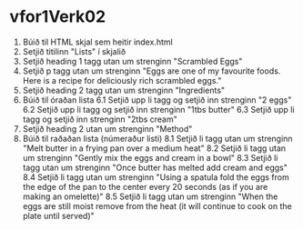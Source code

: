 # vfor1Verk02

1.  Búið til HTML skjal sem heitir index.html
2.  Setjið titilinn "Lists" í skjalið
3.  Setjið heading 1 tagg utan um strenginn "Scrambled Eggs"
4.  Setjið p tagg utan um strenginn "Eggs are one of my favourite foods. Here is a recipe for deliciously rich scrambled eggs."
5.  Setjið heading 2 tagg utan um strenginn "Ingredients"
6.  Búið til óraðan lista 
6.1 Setjið upp li tagg og setjið inn strenginn "2 eggs"
6.2 Setjið upp li tagg og setjið inn strenginn "1tbs butter"
6.3 Setjið upp li tagg og setjið inn strenginn "2tbs cream"
7.  Setjið heading 2 utan um strenginn "Method"
8.  Búið til raðaðan lista (númeraður listi)
8.1 Setjið li tagg utan um strenginn "Melt butter in a frying pan over a medium heat"
8.2 Setjið li tagg utan um strenginn "Gently mix the eggs and cream in a bowl"
8.3 Setjið li tagg utan um strenginn "Once butter has melted add cream and eggs"
8.4 Setjið li tagg utan um strenginn "Using a spatula fold the eggs from the edge of the pan to the center every 20 seconds 
    (as if you are making an omelette)"
8.5 Setjið li tagg utan um strenginn "When the eggs are still moist remove from the heat 
    (it will continue to cook on the plate until served)"




